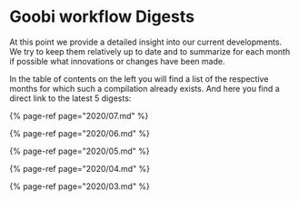 # Goobi workflow Digests

At this point we provide a detailed insight into our current developments. We try to keep them relatively up to date and to summarize for each month if possible what innovations or changes have been made.

In the table of contents on the left you will find a list of the respective months for which such a compilation already exists. And here you find a direct link to the latest 5 digests:

{% page-ref page="2020/07.md" %}

{% page-ref page="2020/06.md" %}

{% page-ref page="2020/05.md" %}

{% page-ref page="2020/04.md" %}

{% page-ref page="2020/03.md" %}

